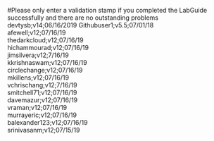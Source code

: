 #Please only enter a validation stamp if you completed the LabGuide successfully and there are no outstanding problems
devtysb;v14;06/16/2019
Githubuser1;v5.5;07/01/18<br/>
afewell;v12;07/16/19<br/>
thedarkcloud;v12;07/16/19<br/>
hichammourad;v12;07/16/19<br/>
jimsilvera;v12;7/16/19<br/>
kkrishnaswam;v12;07/16/19<br/>
circlechange;v12;07/16/19<br/>
mkillens;v12;07/16/19<br/>
vchrischang;v12;7/16/19<br>
smitchell71;v12;07/16/19<br/>
davemazur;v12;07/16/19<br/>
vraman;v12;07/16/19<br/>
murrayeric;v12;07/16/19<br/>
balexander123;v12;07/16/19<br/>
srinivasanm;v12;07/15/19<br/>